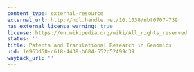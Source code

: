```yaml
---
content_type: external-resource
external_url: http://hdl.handle.net/10.1038/nbt0707-739
has_external_license_warning: true
license: https://en.wikipedia.org/wiki/All_rights_reserved
status: ''
title: Patents and Translational Research in Genomics
uid: 1e963d50-c618-4439-b684-552c52499c39
wayback_url: ''
---
```

